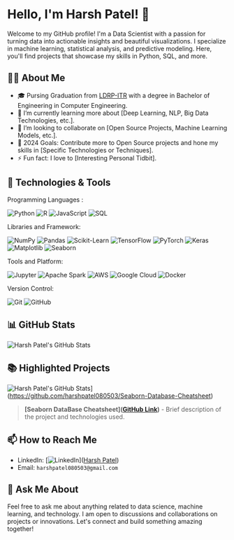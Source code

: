 # Hello, I'm Harsh Patel! 👋

Welcome to my GitHub profile! I'm a Data Scientist with a passion for turning data into actionable insights and beautiful visualizations. I specialize in machine learning, statistical analysis, and predictive modeling. Here, you'll find projects that showcase my skills in Python, SQL, and more.

## 🧑‍💻 About Me

- 🎓 Pursing Graduation from [LDRP-ITR](https://www.ldrp.ac.in/) with a degree in Bachelor of Engineering in Computer Engineering.
- 🌱 I’m currently learning more about [Deep Learning, NLP, Big Data Technologies, etc.].
- 👯 I’m looking to collaborate on [Open Source Projects, Machine Learning Models, etc.].
- 🥅 2024 Goals: Contribute more to Open Source projects and hone my skills in [Specific Technologies or Techniques].
- ⚡ Fun fact: I love to [Interesting Personal Tidbit].

## 🔧 Technologies & Tools

Programming Languages :

![Python](https://img.shields.io/badge/Code-Python-informational?style=flat&logo=python&logoColor=white&color=2bbc8a)
![R](https://img.shields.io/badge/Code-R-informational?style=flat&logo=r&logoColor=white&color=2bbc8a)
![JavaScript](https://img.shields.io/badge/Code-JavaScript-informational?style=flat&logo=javascript&logoColor=white&color=2bbc8a)
![SQL](https://img.shields.io/badge/Code-SQL-informational?style=flat&logo=mysql&logoColor=white&color=2bbc8a)

Libraries and Framework:

![NumPy](https://img.shields.io/badge/Library-NumPy-informational?style=flat&logo=numpy&logoColor=white&color=2bbc8a)
![Pandas](https://img.shields.io/badge/Library-Pandas-informational?style=flat&logo=pandas&logoColor=white&color=2bbc8a)
![Scikit-Learn](https://img.shields.io/badge/Library-ScikitLearn-informational?style=flat&logo=scikit-learn&logoColor=white&color=2bbc8a)
![TensorFlow](https://img.shields.io/badge/Library-TensorFlow-informational?style=flat&logo=tensorflow&logoColor=white&color=2bbc8a)
![PyTorch](https://img.shields.io/badge/Library-PyTorch-informational?style=flat&logo=pytorch&logoColor=white&color=2bbc8a)
![Keras](https://img.shields.io/badge/Library-Keras-informational?style=flat&logo=keras&logoColor=white&color=2bbc8a)
![Matplotlib](https://img.shields.io/badge/Library-Matplotlib-informational?style=flat&logo=matplotlib&logoColor=white&color=2bbc8a)
![Seaborn](https://img.shields.io/badge/Library-Seaborn-informational?style=flat&logo=seaborn&logoColor=white&color=2bbc8a)

Tools and Platform:

![Jupyter](https://img.shields.io/badge/Tool-Jupyter-informational?style=flat&logo=jupyter&logoColor=white&color=2bbc8a)
![Apache Spark](https://img.shields.io/badge/Tool-ApacheSpark-informational?style=flat&logo=apache-spark&logoColor=white&color=2bbc8a)
![AWS](https://img.shields.io/badge/Platform-AWS-informational?style=flat&logo=amazon-aws&logoColor=white&color=2bbc8a)
![Google Cloud](https://img.shields.io/badge/Platform-GoogleCloud-informational?style=flat&logo=google-cloud&logoColor=white&color=2bbc8a)
![Docker](https://img.shields.io/badge/Tool-Docker-informational?style=flat&logo=docker&logoColor=white&color=2bbc8a)

Version Control:

![Git](https://img.shields.io/badge/Tool-Git-informational?style=flat&logo=git&logoColor=white&color=2bbc8a)
![GitHub](https://img.shields.io/badge/Tool-GitHub-informational?style=flat&logo=github&logoColor=white&color=2bbc8a)


## 📊 GitHub Stats

![Harsh Patel's GitHub Stats](https://github-readme-stats.vercel.app/api?username=harshpatel080503&show_icons=true&theme=tokyonight)

## 📚 Highlighted Projects

![Harsh Patel's GitHub Stats](https://github-readme-stats.vercel.app/api?username=harshpatel080503&repo=Seaborn-Database-Cheatsheet&theme=tokyonight)](https://github.com/harshpatel080503/Seaborn-Database-Cheatsheet)

> **[Seaborn DataBase Cheatsheet]([GitHub Link](https://github.com/harshpatel080503/Seaborn-Database-Cheatsheet))** - Brief description of the project and technologies used.

## 📫 How to Reach Me

- LinkedIn: [![LinkedIn](https://img.shields.io/badge/LinkedIn-Harsh_Patel-blue?style=flat&logo=linkedin)]([Harsh Patel](https://www.linkedin.com/in/harsh-patel-57540922a))
- Email: `harshpatel080503@gmail.com`

## 💬 Ask Me About

Feel free to ask me about anything related to data science, machine learning, and technology. I am open to discussions and collaborations on projects or innovations. Let's connect and build something amazing together!
